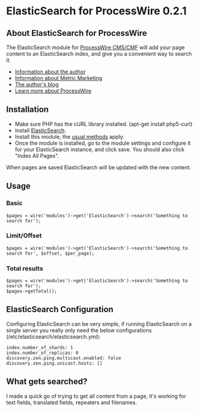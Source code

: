 # ElasticSearch for ProcessWire 0.2.1

## About ElasticSearch for ProcessWire

The ElasticSearch module for [ProcessWire CMS/CMF](http://processwire.com/) will add your page content to an ElasticSearch index, and give you a convenient way to search it.

* [Information about the author](http://metricmarketing.ca/jonathan-dart)
* [Information about Metric Marketing](http://metricmarketing.ca)
* [The author's blog](http://metricmarketing.ca/blog/author/jonathan-dart)
* [Learn more about ProcessWire](http://processwire.com)

## Installation

* Make sure PHP has the cURL library installed. (apt-get install php5-curl)
* Install [ElasticSearch](http://www.elasticsearch.org/overview/elkdownloads/).
* Install this module, the [usual methods](http://modules.processwire.com/install-uninstall/) apply.
* Once the module is installed, go to the module settings and configure it for your ElasticSearch instance, and click save. You should also click "Index All Pages".

When pages are saved ElasticSearch will be updated with the new content.

## Usage

### Basic

    $pages = wire('modules')->get('ElasticSearch')->search('Something to search for'); 

### Limit/Offset 

    $pages = wire('modules')->get('ElasticSearch')->search('Something to search for', $offset, $per_page); 

### Total results

	$pages = wire('modules')->get('ElasticSearch')->search('Something to search for'); 
	$pages->getTotal();

## ElasticSearch Configuration

Configuring ElasticSearch can be very simple, if running ElasticSearch on a single server you really only need the below configurations (/etc/elasticsearch/elasticsearch.yml):

    index.number_of_shards: 1
    index.number_of_replicas: 0
    discovery.zen.ping.multicast.enabled: false
    discovery.zen.ping.unicast.hosts: []

## What gets searched?

I made a quick go of trying to get all content from a page, it's working for text fields, translated fields, repeaters and filenames.